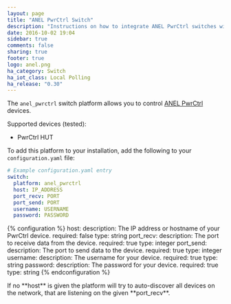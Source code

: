```yaml
---
layout: page
title: "ANEL PwrCtrl Switch"
description: "Instructions on how to integrate ANEL PwrCtrl switches within Home Assistant."
date: 2016-10-02 19:04
sidebar: true
comments: false
sharing: true
footer: true
logo: anel.png
ha_category: Switch
ha_iot_class: Local Polling
ha_release: "0.30"
---
```


The `anel_pwrctrl` switch platform allows you to control [ANEL PwrCtrl](http://anel-elektronik.de/SITE/produkte/produkte.htm) devices.

Supported devices (tested):

- PwrCtrl HUT

To add this platform to your installation, add the following to your `configuration.yaml` file:

```yaml
# Example configuration.yaml entry
switch:
  platform: anel_pwrctrl
  host: IP_ADDRESS
  port_recv: PORT
  port_send: PORT
  username: USERNAME
  password: PASSWORD
```

{% configuration %}
host:
  description: The IP address or hostname of your PwrCtrl device.
  required: false
  type: string
port_recv:
  description: The port to receive data from the device.
  required: true
  type: integer
port_send:
  description: The port to send data to the device.
  required: true
  type: integer
username:
  description: The username for your device.
  required: true
  type: string
password:
  description: The password for your device.
  required: true
  type: string
{% endconfiguration %}

<p class="note">If no **host** is given the platform will try to auto-discover all devices on the network, that are listening on the given **port_recv**.</p>

